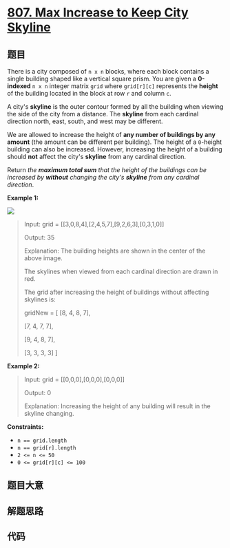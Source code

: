 # [807. Max Increase to Keep City Skyline](https://leetcode.com/problems/max-increase-to-keep-city-skyline/)

## 题目

There is a city composed of `n x n` blocks, where each block contains a single
building shaped like a vertical square prism. You are given a **0-indexed** `n
x n` integer matrix `grid` where `grid[r][c]` represents the **height** of the
building located in the block at row `r` and column `c`.

A city's **skyline** is the outer contour formed by all the building when
viewing the side of the city from a distance. The **skyline** from each
cardinal direction north, east, south, and west may be different.

We are allowed to increase the height of **any number of buildings by any
amount** (the amount can be different per building). The height of a
`0`-height building can also be increased. However, increasing the height of a
building should **not** affect the city's **skyline** from any cardinal
direction.

Return _the **maximum total sum** that the height of the buildings can be
increased by **without** changing the city's **skyline** from any cardinal
direction_.



**Example 1:**

![](https://assets.leetcode.com/uploads/2021/06/21/807-ex1.png)

> Input: grid = [[3,0,8,4],[2,4,5,7],[9,2,6,3],[0,3,1,0]]
> 
> Output: 35
> 
> Explanation: The building heights are shown in the center of the above image.
> 
> The skylines when viewed from each cardinal direction are drawn in red.
> 
> The grid after increasing the height of buildings without affecting skylines is:
> 
> gridNew = [ [8, 4, 8, 7],
> 
> > 
> > 
> > 
> [7, 4, 7, 7],
> 
> > 
> > 
> > 
> [9, 4, 8, 7],
> 
> > 
> > 
> > 
> [3, 3, 3, 3] ]

**Example 2:**

> Input: grid = [[0,0,0],[0,0,0],[0,0,0]]
> 
> Output: 0
> 
> Explanation: Increasing the height of any building will result in the skyline changing.

**Constraints:**

  * `n == grid.length`
  * `n == grid[r].length`
  * `2 <= n <= 50`
  * `0 <= grid[r][c] <= 100`


## 题目大意

## 解题思路

## 代码

```javascript

```


